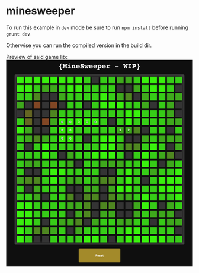 # minesweeper

To run this example in `dev` mode be sure to run `npm install` before running `grunt dev`

Otherwise you can run the compiled version in the build dir.

Preview of said game lib:
![preview](v1-preview.png)
